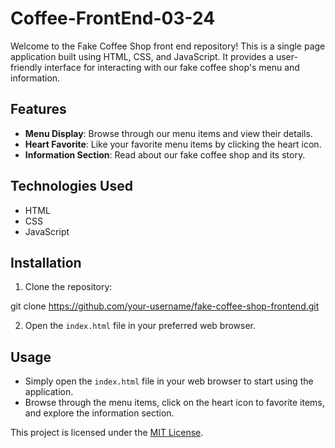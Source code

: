 # Coffee-FrontEnd-03-24

Welcome to the Fake Coffee Shop front end repository! This is a single page application built using HTML, CSS, and JavaScript. It provides a user-friendly interface for interacting with our fake coffee shop's menu and information.

## Features

- **Menu Display**: Browse through our menu items and view their details.
- **Heart Favorite**: Like your favorite menu items by clicking the heart icon.
- **Information Section**: Read about our fake coffee shop and its story.

## Technologies Used

- HTML
- CSS
- JavaScript

## Installation

1. Clone the repository:

git clone https://github.com/your-username/fake-coffee-shop-frontend.git


2. Open the `index.html` file in your preferred web browser.

## Usage

- Simply open the `index.html` file in your web browser to start using the application.
- Browse through the menu items, click on the heart icon to favorite items, and explore the information section.

This project is licensed under the [MIT License](LICENSE).
